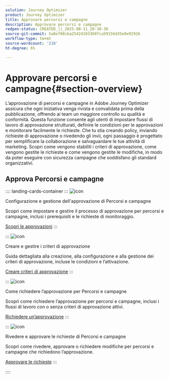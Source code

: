 ```yaml
---
solution: Journey Optimizer
product: Journey Optimizer
title: Approvare percorsi e campagne
description: Approvare percorsi e campagne
redpen-status: CREATED_||_2025-08-11_20-30-36
source-git-commit: 5a8ef88cba254241933607ca59156d35e0e92926
workflow-type: tm+mt
source-wordcount: '210'
ht-degree: 6%

---
```



# Approvare percorsi e campagne{#section-overview}

L’approvazione di percorsi e campagne in Adobe Journey Optimizer assicura che ogni iniziativa venga rivista e convalidata prima della pubblicazione, offrendo ai team un maggiore controllo su qualità e conformità. Questa funzione consente agli utenti di impostare flussi di lavoro di approvazione strutturati, definire le condizioni per le approvazioni e monitorare facilmente le richieste. Che tu stia creando policy, inviando richieste di approvazione o rivedendo gli invii, ogni passaggio è progettato per semplificare la collaborazione e salvaguardare le tue attività di marketing. Scopri come vengono stabiliti i criteri di approvazione, come vengono gestite le richieste e come vengono gestite le modifiche, in modo da poter eseguire con sicurezza campagne che soddisfano gli standard organizzativi.

## Approva Percorsi e campagne

:::: landing-cards-container
:::
![icon](https://cdn.experienceleague.adobe.com/icons/book.svg)

Configurazione e gestione dell&#39;approvazione di Percorsi e campagne

Scopri come impostare e gestire il processo di approvazione per percorsi e campagne, inclusi i prerequisiti e le richieste di monitoraggio.

[Scopri le approvazioni](../using/test-approve/gs-approval.md)
:::

:::
![icon](https://cdn.experienceleague.adobe.com/icons/gear.svg)

Creare e gestire i criteri di approvazione

Guida dettagliata alla creazione, alla configurazione e alla gestione dei criteri di approvazione, incluse le condizioni e l’attivazione.

[Creare criteri di approvazione](../using/test-approve/approval-policies.md)
:::

:::
![icon](https://cdn.experienceleague.adobe.com/icons/list-check.svg)

Come richiedere l’approvazione per Percorsi e campagne

Scopri come richiedere l’approvazione per percorsi e campagne, inclusi i flussi di lavoro con o senza criteri di approvazione attivi.

[Richiedere un’approvazione](../using/test-approve/request-approval.md)
:::

:::
![icon](https://cdn.experienceleague.adobe.com/icons/shield-halved.svg)

Rivedere e approvare le richieste di Percorsi e campagne

Scopri come rivedere, approvare o richiedere modifiche per percorsi e campagne che richiedono l’approvazione.

[Approvare le richieste](../using/test-approve/review-approve-request.md)
:::

::::
